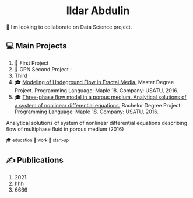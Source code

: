 <h1 align="center">Ildar Abdulin</h1>

👯 I’m looking to collaborate on Data Science project.

<!--
Эмодзи https://gist.github.com/rxaviers/7360908
:dollar:
:briefcase:

Here are some ideas to get you started:

- 🔭 I’m currently working on ...
- 🌱 I’m currently learning ...
- 
- 🤔 I’m looking for help with ...
- 💬 Ask me about ...
- 📫 How to reach me: ...
- 😄 Pronouns: ...
- ⚡ Fun fact: ...
-->

## :computer: Main Projects 
1. :rocket: First Project 
2. :briefcase: GPN Second Project :
3. Third
4. :mortar_board: [Modeling of Undeground Flow in Fractal Media.](https://github.com/ResearchMachine/master-degree-diploma-project-fractal-undeground-flow-modeling) Master Degree Project. Programming Language: Maple 18. Company: USATU, 2016.
5. :mortar_board: [Three-phase flow model in a porous medium. Analytical solutions of a system of nonlinear differential equations.](https://github.com/ResearchMachine/bachelor-diploma-project-exact-solution-3phase-buckley-leverett-flow/blob/main/README.md) Bachelor Degree Project. Programming Language: Maple 18. Company: USATU, 2016.

Analytical solutions of system of nonlinear differential equations describing flow of multiphase fluid in porous medium (2016)

<sub>:mortar_board: education :briefcase: work :rocket: start-up </sub>

## ✍️ Publications 
1. 2021
2. hhh
3. 6666  
